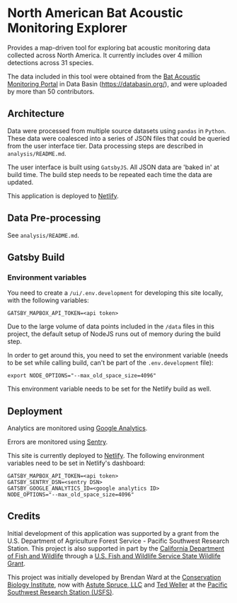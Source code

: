 # North American Bat Acoustic Monitoring Explorer

Provides a map-driven tool for exploring bat acoustic monitoring data collected across North America. It currently includes over 4 million detections across 31 species.

The data included in this tool were obtained from the [Bat Acoustic Monitoring Portal](https://batamp.databasin.org/) in Data Basin (https://databasin.org/), and were uploaded by more than 50 contributors.

## Architecture

Data were processed from multiple source datasets using `pandas` in `Python`. These data were coalesced into a series of JSON files that could be queried from the user interface tier. Data processing steps are described in `analysis/README.md`.

The user interface is built using `GatsbyJS`. All JSON data are 'baked in' at build time. The build step needs to be repeated each time the data are updated.

This application is deployed to [Netlify](https://www.netlify.com/).

## Data Pre-processing

See `analysis/README.md`.

## Gatsby Build

### Environment variables

You need to create a `/ui/.env.development` for developing this site locally, with the following variables:

```
GATSBY_MAPBOX_API_TOKEN=<api token>
```

Due to the large volume of data points included in the `/data` files in this project, the default setup of NodeJS runs out of memory during the build step.

In order to get around this, you need to set the environment variable (needs to be set while calling build, can't be part of the `.env.development` file):

```
export NODE_OPTIONS="--max_old_space_size=4096"
```

This environment variable needs to be set for the Netlify build as well.

## Deployment

Analytics are monitored using [Google Analytics](analytics.google.com).

Errors are monitored using [Sentry](https://sentry.io).

This site is currently deployed to [Netlify](https://netlify.com). The following environment variables need to be set in Netlify's dashboard:

```
GATSBY_MAPBOX_API_TOKEN=<api token>
GATSBY_SENTRY_DSN=<sentry DSN>
GATSBY_GOOGLE_ANALYTICS_ID=<google analytics ID>
NODE_OPTIONS="--max_old_space_size=4096"
```

## Credits

Initial development of this application was supported by a grant from the U.S.
Department of Agriculture Forest Service - Pacific Southwest Research Station.
This project is also supported in part by the
[California Department of Fish and Wildlife](https://wildlife.ca.gov/) through a
[U.S. Fish and Wildlife Service State Wildlife Grant](https://www.fws.gov/program/state-wildlife-grants).

This project was initially developed by Brendan Ward at the [Conservation Biology Institute](https://consbio.org),
now with [Astute Spruce, LLC](https://astutespruce.com) and [Ted Weller](https://www.fs.fed.us/psw/programs/cb/staff/tweller/) at the [Pacific Southwest Research Station (USFS)](https://www.fs.fed.us/psw/index.shtml).
